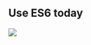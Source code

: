 ## Use ES6 today

<img class="noborder" src="http://media.giphy.com/media/YtAj8n8GWV93a/giphy.gif" />
